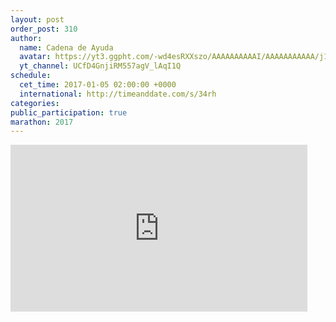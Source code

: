 ```yaml
---
layout: post
order_post: 310
author:
  name: Cadena de Ayuda
  avatar: https://yt3.ggpht.com/-wd4esRXXszo/AAAAAAAAAAI/AAAAAAAAAAA/j1eRnRV536g/s88-c-k-no-mo-rj-c0xffffff/photo.jpg
  yt_channel: UCfD4GnjiRM557agV_lAqI1Q
schedule:
  cet_time: 2017-01-05 02:00:00 +0000
  international: http://timeanddate.com/s/34rh
categories:
public_participation: true
marathon: 2017
---
```

<iframe width="475" height="267" src="https://www.youtube.com/embed/EUCQaIlZ9mA" frameborder="0" allowfullscreen></iframe>
